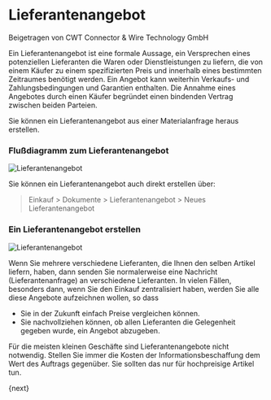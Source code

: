 # Lieferantenangebot
<span class="text-muted contributed-by">Beigetragen von CWT Connector & Wire Technology GmbH</span>

Ein Lieferantenangebot ist eine formale Aussage, ein Versprechen eines potenziellen Lieferanten die Waren oder Dienstleistungen zu liefern, die von einem Käufer zu einem spezifizierten Preis und innerhalb eines bestimmten Zeitraumes benötigt werden. Ein Angebot kann weiterhin Verkaufs- und Zahlungsbedingungen und Garantien enthalten. Die Annahme eines Angebotes durch einen Käufer begründet einen bindenden Vertrag zwischen beiden Parteien.

Sie können ein Lieferantenangebot aus einer Materialanfrage heraus erstellen.

### Flußdiagramm zum Lieferantenangebot

<img class="screenshot" alt="Lieferantenangebot" src="/docs/assets/img/buying/supplier-quotation-f.jpg">

Sie können ein Lieferantenangebot auch direkt erstellen über:

> Einkauf > Dokumente > Lieferantenangebot > Neues Lieferantenangebot

### Ein Lieferantenangebot erstellen

<img class="screenshot" alt="Lieferantenangebot" src="/docs/assets/img/buying/supplier-quotation.png">

Wenn Sie mehrere verschiedene Lieferanten, die Ihnen den selben Artikel liefern, haben, dann senden Sie normalerweise eine Nachricht (Lieferantenanfrage) an verschiedene Lieferanten. In vielen Fällen, besonders dann, wenn Sie den Einkauf zentralisiert haben, werden Sie alle diese Angebote aufzeichnen wollen, so dass

* Sie in der Zukunft einfach Preise vergleichen können.
* Sie nachvollziehen können, ob allen Lieferanten die Gelegenheit gegeben wurde, ein Angebot abzugeben.

Für die meisten kleinen Geschäfte sind Lieferantenangebote nicht notwendig. Stellen Sie immer die Kosten der Informationsbeschaffung dem Wert des Auftrags gegenüber. Sie sollten das nur für hochpreisige Artikel tun.

{next}
